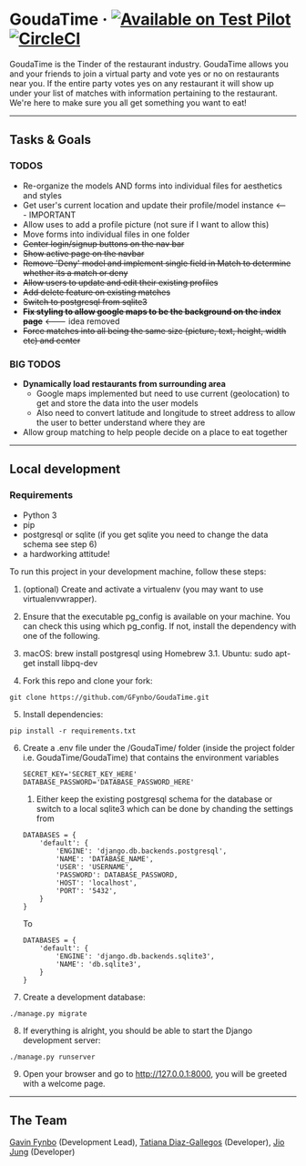 # GoudaTime &middot; [![Available on Test Pilot](https://img.shields.io/badge/available_on-Test_Pilot-0996F8.svg)](https://goudatime.com/)[![CircleCI](https://circleci.com/gh/GFynbo/GoudaTime/tree/master.svg?style=svg)](https://circleci.com/gh/GFynbo/GoudaTime/tree/master)

GoudaTime is the Tinder of the restaurant industry. GoudaTime allows you and your friends to join a virtual party and vote yes or no on restaurants near you. If the entire party votes yes on any restaurant it will show up under your list of matches with information pertaining to the restaurant. We're here to make sure you all get something you want to eat!

---

## Tasks & Goals
### TODOS
* Re-organize the models AND forms into individual files for aesthetics and styles
* Get user's current location and update their profile/model instance <--- IMPORTANT
* Allow uses to add a profile picture (not sure if I want to allow this)
* Move forms into individual files in one folder
* ~~Center login/signup buttons on the nav bar~~
* ~~Show active page on the navbar~~
* ~~Remove 'Deny' model and implement single field in Match to determine whether its a match or deny~~
* ~~Allow users to update and edit their existing profiles~~
* ~~Add delete feature on existing matches~~
* ~~Switch to postgresql from sqlite3~~
* ~~**Fix styling to allow google maps to be the background on the index page**~~ <--- idea removed
* ~~Force matches into all being the same size (picture, text, height, width etc) and center~~

### BIG TODOS
* **Dynamically load restaurants from surrounding area**
    * Google maps implemented but need to use current (geolocation) to get and store the data into the user models
    * Also need to convert latitude and longitude to street address to allow the user to better understand where they are
* Allow group matching to help people decide on a place to eat together

---

## Local development

### Requirements
* Python 3
* pip
* postgresql or sqlite (if you get sqlite you need to change the data schema see step 6)
* a hardworking attitude!

To run this project in your development machine, follow these steps:

1. (optional) Create and activate a virtualenv (you may want to use virtualenvwrapper).

2. Ensure that the executable pg_config is available on your machine. You can check this using which pg_config. If not, install the dependency with one of the following.

3. macOS: brew install postgresql using Homebrew
3.1. Ubuntu: sudo apt-get install libpq-dev

4. Fork this repo and clone your fork:
~~~
git clone https://github.com/GFynbo/GoudaTime.git
~~~

5. Install dependencies:
~~~
pip install -r requirements.txt
~~~

6. Create a .env file under the /GoudaTime/ folder (inside the project folder i.e. GoudaTime/GoudaTime) that contains the environment variables
    ~~~
    SECRET_KEY='SECRET_KEY_HERE'
    DATABASE_PASSWORD='DATABASE_PASSWORD_HERE'
    ~~~
    
    1. Either keep the existing postgresql schema for the database or switch to a local sqlite3 which can be done by chanding the settings from

    ~~~
    DATABASES = {
        'default': {
            'ENGINE': 'django.db.backends.postgresql',
            'NAME': 'DATABASE_NAME',
            'USER': 'USERNAME',
            'PASSWORD': DATABASE_PASSWORD,
            'HOST': 'localhost',
            'PORT': '5432',
        }
    }
    ~~~

    To

    ~~~
    DATABASES = {
        'default': {
            'ENGINE': 'django.db.backends.sqlite3',
            'NAME': 'db.sqlite3',
        }
    }
    ~~~

7. Create a development database:
~~~
./manage.py migrate
~~~

8. If everything is alright, you should be able to start the Django development server:
~~~
./manage.py runserver
~~~

9. Open your browser and go to http://127.0.0.1:8000, you will be greeted with a welcome page.

---

## The Team

[Gavin Fynbo](https://gavinfynbo.com) (Development Lead), [Tatiana Diaz-Gallegos](https://tatianaodg.com) (Developer), [Jio Jung](https://github.com/jungjio) (Developer)
